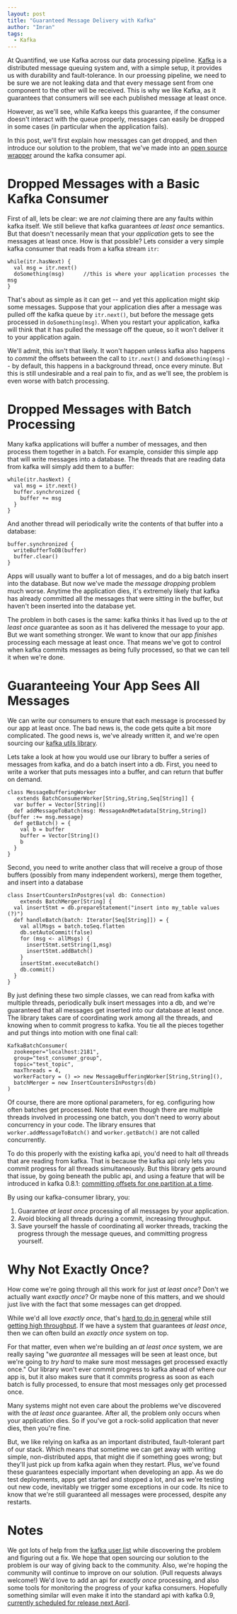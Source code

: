 ```yaml
---
layout: post
title: "Guaranteed Message Delivery with Kafka"
author: "Imran"
tags:
  - Kafka
---
```


At Quantifind, we use Kafka across our data processing pipeline. [Kafka](https://kafka.apache.org/) is a distributed message queuing system and, with a simple setup, it provides us with durability and fault-tolerance. In our proessing pipeline, we need to be sure we are not leaking data and that every message sent from one component to the other will be received. This is why we like Kafka, as it guarantees that consumers will see each published message at least once.

However, as we'll see, while Kafka keeps this guarantee, if the consumer doesn't interact with the queue properly, messages can easily be dropped in some cases (in particular when the application fails).

<!--more-->

In this post, we'll first explain how messages can get dropped, and then introduce our solution to the problem, that we've made into an [open source wrapper](https://github.com/quantifind/kafka-utils) around
the kafka consumer api.

# Dropped Messages with a Basic Kafka Consumer

First of all, lets be clear: we are *not* claiming there are any faults within kafka itself.  We still believe that kafka guarantees _at least once_ semantics.
But that doesn't necessarily mean that your *application* gets to see the messages at least once.  How is that possible?  Lets consider a very simple kafka consumer
that reads from a kafka stream `itr`:

    while(itr.hasNext) {
      val msg = itr.next()
      doSomething(msg)      //this is where your application processes the msg
    }

That's about as simple as it can get -- and yet this application might skip some messages.  Suppose that your application dies after a message was pulled off
the kafka queue by `itr.next()`, but before the message gets processed in `doSomething(msg)`.  When you restart your application, kafka will think that it has
pulled the message off the queue, so it won't deliver it to your application again.

We'll admit, this isn't that likely.  It won't happen unless kafka also happens to *commit* the offsets between the call to `itr.next()` and `doSomething(msg)` --
by default, this happens in a background thread, once every minute.  But this is still undesirable and a real pain to fix, and as we'll see, the problem is even worse with batch
processing.

# Dropped Messages with Batch Processing

Many kafka applications will buffer a number of messages, and then process them together in a batch.  For example, consider this simple app that will write messages
into a database.  The threads that are reading data from kafka will simply add them to a buffer:

    while(itr.hasNext) {
      val msg = itr.next()
      buffer.synchronized {
        buffer += msg
      }
    }

And another thread will periodically write the contents of that buffer into a database:

    buffer.synchronized {
      writeBufferToDB(buffer)
      buffer.clear()
    }

Apps will usually want to buffer a lot of messages, and do a big batch insert into the database.  But now we've made the *message dropping* problem much worse.  Anytime the application
dies, it's extremely likely that kafka has already committed all the messages that were sitting in the buffer, but haven't been inserted into the database yet.

The problem in both cases is the same: kafka thinks it has lived up to the _at least once_ guarantee as soon as it has delivered the message to your app.  But we want something
stronger.  We want to know that our app *finishes* processing each message at least once.  That means we've got to control when kafka commits messages as being fully
processed, so that we can tell it when we're done.

# Guaranteeing Your App Sees All Messages

We can write our consumers to ensure that each message is processed by our app at least once.  The bad news is, the code gets quite a bit more complicated.  The good news is,
we've already written it, and we're open sourcing our [kafka utils library](https://github.com/quantifind/kafka-utils).

Lets take a look at how you would use our library to buffer a series of messages from kafka, and do a batch insert into a db.  First, you need to write a worker that
puts messages into a buffer, and can return that buffer on demand.

    class MessageBufferingWorker
       extends BatchConsumerWorker[String,String,Seq[String]] {
      var buffer = Vector[String]()
      def addMessageToBatch(msg: MessageAndMetadata[String,String]) {buffer :+= msg.message}
      def getBatch() = {
        val b = buffer
        buffer = Vector[String]()
        b
      }
    }

Second, you need to write another class that will receive a group of those buffers (possibly from many independent workers), merge them together, and insert into a database

    class InsertCountersInPostgres(val db: Connection) 
        extends BatchMerger[String] {
      val insertStmt = db.prepareStatement("insert into my_table values (?)")
      def handleBatch(batch: Iterator[Seq[String]]) = {
        val allMsgs = batch.toSeq.flatten
        db.setAutoCommit(false)
        for (msg <- allMsgs) {
          insertStmt.setString(1,msg)
          insertStmt.addBatch()
        }
        insertStmt.executeBatch()
        db.commit()
      }
    }

By just defining these two simple classes, we can read from kafka with multiple threads, periodically bulk insert messages into a db, and we're guaranteed that
all messages get inserted into our database at least once.  The library takes care of coordinating work among all the threads, and knowing when to commit progress
to kafka.  You tie all the pieces together and put things into motion with one final call:

    KafkaBatchConsumer(
      zookeeper="localhost:2181",
      group="test_consumer_group",
      topic="test_topic",
      maxThreads = 4,
      workerFactory = () => new MessageBufferingWorker[String,String](),
      batchMerger = new InsertCountersInPostgrs(db)
    )

Of course, there are more optional parameters, for eg. configuring how often batches get processed.  Note that even though there are multiple threads involved in processing
one batch, you don't need to worry about concurrency in your code.  The library ensures that `worker.addMessageToBatch()` and `worker.getBatch()` are not called
concurrently.

To do this properly with the existing kafka api, you'd need to halt *all* threads that are reading from kafka.  That is because the kafka
api only lets you commit progress for all threads simultaneously.  But this library gets around that issue, by going beneath the public api, and using a feature
that will be introduced in kafka 0.8.1: [committing offsets for one partition at a time](https://issues.apache.org/jira/browse/KAFKA-1144).

By using our kafka-consumer library, you:

1. Guarantee _at least once_ processing of all messages by your application.
2. Avoid blocking all threads during a commit, increasing throughput. 
3. Save yourself the hassle of coordinating all worker threads, tracking the progress through the message queues, and committing progress yourself.

# Why Not Exactly Once?

How come we're going through all this work for just _at least once_?  Don't we actually want _exactly once_?  Or maybe none of this matters, and we should just live
with the fact that some messages can get dropped.

While we'd all love _exactly once_, that's [hard to do in general](https://kafka.apache.org/documentation.html#semantics) while still [getting high throughput](http://java.dzone.com/articles/akeaways-kafka-talk-airbnb).  If we have a system that guarantees _at least once_, then we can often build an _exactly once_ system on top.  

For that matter, even when we're building an _at least once_ system, we are really saying "we *guarantee* all messages will be seen at least once, but we're going to
_try hard_ to make sure most messages get processed exactly once."  Our library won't ever commit progress to kafka ahead of where our app is, but it
also makes sure that it commits progress as soon as each batch is fully processed, to ensure that most messages only get processed once.

Many systems might not even care about the problems we've discovered with the _at least once_ guarantee.  After all, the problem only occurs when your application
dies.  So if you've got a rock-solid application that never dies, then you're fine.

But, we like relying on kafka as an important  distributed, fault-tolerant part of our stack.  Which means that sometime we can get away with writing simple, non-distributed apps,
that might die if something goes wrong; but they'll just pick up from kafka again when they restart.  Plus,
we've found these guarantees especially important when developing an app.  As we do test deployments, apps get started and stopped a lot, and as we're testing out
new code, inevitably we trigger some exceptions in our code.  Its nice to know that we're still guaranteed all messages
were processed, despite any restarts.

# Notes

We got lots of help from the [kafka user list](http://mail-archives.apache.org/mod_mbox/kafka-users/) while discovering the problem and figuring out a fix. 
We hope that open sourcing our solution to the problem is our way
of giving back to the community.  Also, we're hoping the community will continue to improve on our solution.  (Pull requests always welcome!)  We'd love to add an
api for _exactly once_ processing, and also some tools for monitoring the progress of your kafka consumers.  Hopefully something
similar will even make it into the standard api with kafka 0.9, [currently scheduled for release next April](https://cwiki.apache.org/confluence/display/KAFKA/Future+release+plan).
